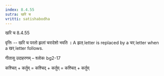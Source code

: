 ```yaml
---
index: 8.4.55
sutra: खरि च
vritti: satishabodha
---
```



 खरि च 8.4.55 


वृत्तिः -- खरि च परतो झलां चरादेशो भवति । A झल् letter is replaced by a चर् letter when a खर् letter follows. 


गीतासु उदाहरणम् – श्लोकः bg2-17 


कश्चित् + कर्तुम् = कश्चिद् + कर्तुम् = कश्चित् + कर्तुम् 


